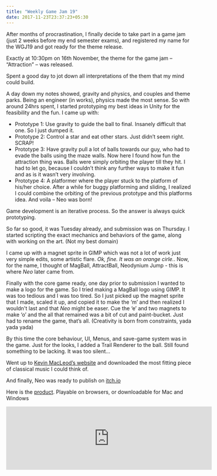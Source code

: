 ```yaml
---
title: "Weekly Game Jam 19"
date: 2017-11-23T23:37:23+05:30
---
```


After months of procrastination, I finally decide to take part in a game jam (just 2 weeks before my end semester exams), and registered my name for the WGJ19 and got ready for the theme release.

Exactly at 10:30pm on 16th November, the theme for the game jam – “Attraction” – was released.

Spent a good day to jot down all interpretations of the them that my mind could build.

A day down my notes showed, gravity and physics, and couples and theme parks. Being an engineer (in works), physics made the most sense. So with around 24hrs spent, I started prototyping my best ideas in Unity for the feasibility and the fun. I came up with:

- Prototype 1: Use gravity to guide the ball to final. Insanely difficult that one. So I just dumped it.
- Prototype 2: Control a star and eat other stars. Just didn’t seem right. SCRAP!
- Prototype 3: Have gravity pull a lot of balls towards our guy, who had to evade the balls using the maze walls. Now here I found how fun the attraction thing was. Balls were simply orbiting the player till they hit. I had to let go, because I couldn’t think any further ways to make it fun and as is it wasn’t very involving.
- Prototype 4: A platformer where the player stuck to the platform of his/her choice. After a while for buggy platforming and sliding, I realized I could combine the orbiting of the previous prototype and this platforms idea. And voila – Neo was born!

Game development is an iterative process. So the answer is always quick prototyping.

So far so good, it was Tuesday already, and submission was on Thursday. I started scripting the exact mechanics and behaviors of the game, along with working on the art. (Not my best domain)

I came up with a magnet sprite in GIMP which was not a lot of work just very simple edits, some artistic flare. _Ok, fine. It was an orange cirle._. Now, for the name, I thought of MagBall, AttractBall, Neodynium Jump - this is where *Neo* later came from.

Finally with the core game ready, one day prior to submission I wanted to make a logo for the game. So I tried making a MagBall logo using GIMP. It was too tedious and I was too tired. So I just picked up the magnet sprite that I made, scaled it up, and copied it to make the ‘m’ and then realized I wouldn't last and that *Neo* might be easer. Cue the ‘e’ and two magnets to make ‘o’ and the all that remained was a bit of cut and paint-bucket. Just had to rename the game, that’s all. (Creativity is born from constraints, yada yada yada)

By this time the core behaviour, UI, Menus, and save-game system was in the game. Just for the looks, I added a Trail Renderer to the ball. Still found something to be lacking. It was too silent…

Went up to [Kevin MacLeod’s website](https://incompetech.com/) and downloaded the most fitting piece of classical music I could think of.

And finally, Neo was ready to publish on [itch.io](https://www.itch.io)

Here is the [product](https://kidrigger.itch.io/neo). Playable on browsers, or downloadable for Mac and Windows

<iframe src="https://itch.io/embed/196898?linkback=true&amp;border_width=3&amp;bg_color=222129&amp;fg_color=78e2a0&amp;border_color=78e2a0" width="556" height="171" frameborder="0"><a href="https://kidrigger.itch.io/neo">Neo by KidRigger</a></iframe>